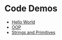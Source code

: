 # Code Demos

 - [Hello World](./Hello%20World/)
 - [OOP](./OOP/)
 - [Strings and Primitives](./Strings%20and%20Primitives/)
